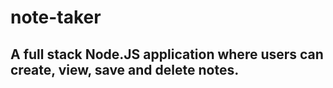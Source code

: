 # note-taker
## A full stack Node.JS application where users can create, view, save and delete notes.
